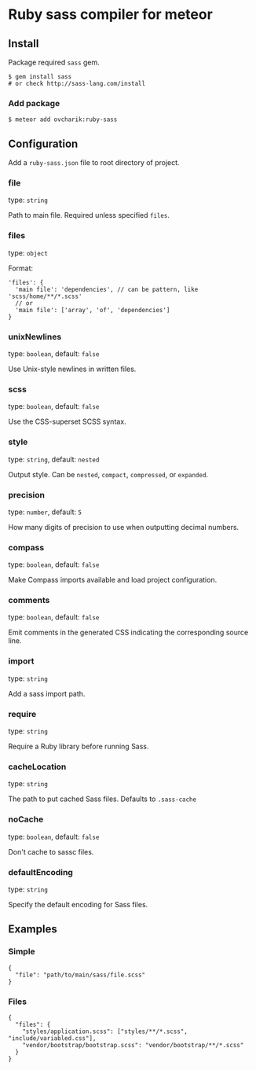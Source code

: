 # Ruby sass compiler for meteor



## Install

Package required `sass` gem.

    $ gem install sass
    # or check http://sass-lang.com/install

### Add package

    $ meteor add ovcharik:ruby-sass


## Configuration

Add a `ruby-sass.json` file to root directory of project.


### file

type: `string`

Path to main file. Required unless specified `files`.


### files

type: `object`

Format:

    'files': {
      'main file': 'dependencies', // can be pattern, like 'scss/home/**/*.scss'
      // or
      'main file': ['array', 'of', 'dependencies']
    }


### unixNewlines

type: `boolean`, default: `false`

Use Unix-style newlines in written files.


### scss

type: `boolean`, default: `false`

Use the CSS-superset SCSS syntax.


### style

type: `string`, default: `nested`

Output style. Can be `nested`, `compact`, `compressed`, or `expanded`.


### precision

type: `number`, default: `5`

How many digits of precision to use when outputting decimal numbers.


### compass

type: `boolean`, default: `false`

Make Compass imports available and load project configuration.


### comments

type: `boolean`, default: `false`

Emit comments in the generated CSS indicating the corresponding source line.


### import

type: `string`

Add a sass import path.


### require

type: `string`

Require a Ruby library before running Sass.


### cacheLocation

type: `string`

The path to put cached Sass files. Defaults to `.sass-cache`


### noCache

type: `boolean`, default: `false`

Don't cache to sassc files.


### defaultEncoding

type: `string`

Specify the default encoding for Sass files.



## Examples

### Simple

    {
      "file": "path/to/main/sass/file.scss"
    }

### Files

    {
      "files": {
        "styles/application.scss": ["styles/**/*.scss", "include/variabled.css"],
        "vendor/bootstrap/bootstrap.scss": "vendor/bootstrap/**/*.scss"
      }
    }
